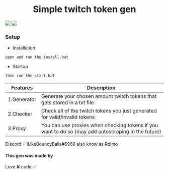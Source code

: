 <h1 align="center">Simple twitch token gen</h1>

![](https://img.shields.io/github/watchers/Rdimo/Twitch-Token-Gen?style=social) 
![](https://img.shields.io/github/stars/Rdimo/Twitch-Token-Gen?style=social) 

### Setup

- Installation

```
open and run the install.bat
```

- Startup
       
```
then run the start.bat
```

| Features    | Description                                                                                        |
| ----------- | -------------------------------------------------------------------------------------------------- |
| 1.Generator | Generate your chosen amount twitch tokens that gets stored in a txt file                           |
| 2.Checker   | Check all of the twitch tokens you just generated for valid/invalid tokens                         |
| 3.Proxy     | You can use proxies when checking tokens if you want to do so (may add autoscraping in the future) |

Discord = iLikeBouncyBalls#6969
       also know as Rdimo

#### This gen was made by
Love ❌
code ✅
